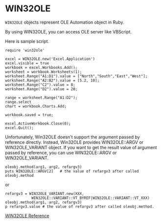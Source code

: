 # WIN32OLE

`WIN32OLE` objects represent OLE Automation object in Ruby.

By using WIN32OLE, you can access OLE server like VBScript.

Here is sample script.

    require 'win32ole'

    excel = WIN32OLE.new('Excel.Application')
    excel.visible = true
    workbook = excel.Workbooks.Add();
    worksheet = workbook.Worksheets(1);
    worksheet.Range("A1:D1").value = ["North","South","East","West"];
    worksheet.Range("A2:B2").value = [5.2, 10];
    worksheet.Range("C2").value = 8;
    worksheet.Range("D2").value = 20;

    range = worksheet.Range("A1:D2");
    range.select
    chart = workbook.Charts.Add;

    workbook.saved = true;

    excel.ActiveWorkbook.Close(0);
    excel.Quit();

Unfortunately, Win32OLE doesn't support the argument passed by reference
directly. Instead, Win32OLE provides WIN32OLE::ARGV or WIN32OLE_VARIANT
object. If you want to get the result value of argument passed by reference,
you can use WIN32OLE::ARGV or WIN32OLE_VARIANT.

    oleobj.method(arg1, arg2, refargv3)
    puts WIN32OLE::ARGV[2]   # the value of refargv3 after called oleobj.method

or

    refargv3 = WIN32OLE_VARIANT.new(XXX,
                WIN32OLE::VARIANT::VT_BYREF|WIN32OLE::VARIANT::VT_XXX)
    oleobj.method(arg1, arg2, refargv3)
    p refargv3.value # the value of refargv3 after called oleobj.method.

[WIN32OLE Reference](https://ruby-doc.org/stdlib-2.7.0/libdoc/win32ole/rdoc/WIN32OLE.html)